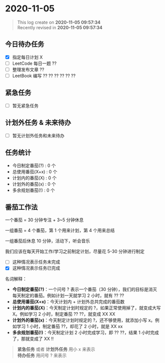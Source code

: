 2020-11-05
===

> This log create on **2020-11-05 09:57:34**  
> Recently revised in **2020-11-05 09:57:34**

## 今日待办任务

* [x] 指定每日计划 X
* [ ] LeetCode 每日一题 ??
* [ ] 整理发布文章 ??
* [ ] LeetBook 编写 ?? ?? ?? ?? ?? ??

## 紧急任务

* [ ] 暂无紧急任务

## 计划外任务 & 未来待办

* [ ] 暂无计划外任务和未来待办

## 任务统计

* 今日制定番茄(?) : 0 个
* 总使用番茄(X+x) : 0 个
* 计划内的番茄(X) : 0 个
* 计划外的番茄(x) : 0 个
* 多余规划番茄(!) : 0 个

## 番茄工作法

一个番茄 = 30 分钟专注 + 3~5 分钟休息

一组番茄 = 4 个番茄，第 1 个用来计划，第 4 个用来总结

一组番茄后休息 10 分钟，活动下，听会音乐

我们应该在每天开始工作/学习之前制定计划，尽量花 5-30 分钟进行制定

* [ ] 这种情况表示任务未完成
* [x] 这种情况表示任务已完成

名词解释：

* **今日制定番茄(?)**：一个问号 ? 表示一个番茄（30 分钟），我们的目标是消灭每天制定的番茄。例如计划一天就学习 2 小时，就有 ?? ??
* **总使用番茄(X+x)**：今天计划内 + 计划外总共完成的番茄数
* **计划内的番茄(X)**：今天制定计划时规定的 ?，如果正常使用掉了，就变成大写 X。例如学习 2 小时，制定番茄 ?? ??，就变成 XX XX
* **计划外的番茄(x)**：今天制定计划时规定的 ?，还不够使用，就添加小写 x。例如学习 1 小时，制定番茄 ??，却花了 2 小时，就是 XX xx
* **多余规划番茄(!)**：今天制定计划 2 小时完成学习，即 ?? ??，结果 1 小时完成了，那就变成了 XX !!

> **紧急任务** 或者 **计划外任务** 用小 x 来表示  
> **待办任务** 用问号 ? 来表示

